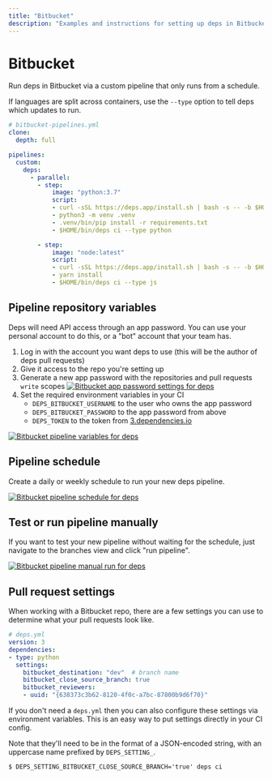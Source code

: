 ```yaml
---
title: "Bitbucket"
description: "Examples and instructions for setting up deps in Bitbucket"
---
```


# Bitbucket

Run deps in Bitbucket via a custom pipeline that only runs from a schedule.

If languages are split across containers,
use the `--type` option to tell deps which updates to run.

```yaml
# bitbucket-pipelines.yml
clone:
  depth: full

pipelines:
  custom:
    deps:
      - parallel:
        - step:
            image: "python:3.7"
            script:
            - curl -sSL https://deps.app/install.sh | bash -s -- -b $HOME/bin
            - python3 -m venv .venv
            - .venv/bin/pip install -r requirements.txt
            - $HOME/bin/deps ci --type python

        - step:
            image: "node:latest"
            script:
            - curl -sSL https://deps.app/install.sh | bash -s -- -b $HOME/bin
            - yarn install
            - $HOME/bin/deps ci --type js
```

## Pipeline repository variables

Deps will need API access through an app password.
You can use your personal account to do this, or a "bot" account that your team has.

1. Log in with the account you want deps to use (this will be the author of deps pull requests)
1. Give it access to the repo you're setting up
1. Generate a new app password with the repositories and pull requests `write` scopes
    [![Bitbucket app password settings for deps](/assets/img/screenshots/bitbucket-app-password.png)](/assets/img/screenshots/bitbucket-app-password.png)
1. Set the required environment variables in your CI
    - `DEPS_BITBUCKET_USERNAME` to the user who owns the app password
    - `DEPS_BITBUCKET_PASSWORD` to the app password from above
    - `DEPS_TOKEN` to the token from [3.dependencies.io](https://3.dependencies.io/)

[![Bitbucket pipeline variables for deps](/assets/img/screenshots/bitbucket-pipeline-variables.png)](/assets/img/screenshots/bitbucket-pipeline-variables.png)

## Pipeline schedule

Create a daily or weekly schedule to run your new deps pipeline.

[![Bitbucket pipeline schedule for deps](/assets/img/screenshots/bitbucket-pipeline-schedule.png)](/assets/img/screenshots/bitbucket-pipeline-schedule.png)

## Test or run pipeline manually

If you want to test your new pipeline without waiting for the schedule,
just navigate to the branches view and click "run pipeline".

[![Bitbucket pipeline manual run for deps](/assets/img/screenshots/bitbucket-pipeline-manual.png)](/assets/img/screenshots/bitbucket-pipeline-manual.png)

## Pull request settings

When working with a Bitbucket repo,
there are a few settings you can use to determine what your pull requests look like.

```yaml
# deps.yml
version: 3
dependencies:
- type: python
  settings:
    bitbucket_destination: "dev"  # branch name
    bitbucket_close_source_branch: true
    bitbucket_reviewers:
    - uuid: "{638373c3b62-8120-4f0c-a7bc-87800b9d6f70}"
```

If you don't need a `deps.yml` then you can also configure these settings via environment variables.
This is an easy way to put settings directly in your CI config.

Note that they'll need to be in the format of a JSON-encoded string,
with an uppercase name prefixed by `DEPS_SETTING_`.

```console
$ DEPS_SETTING_BITBUCKET_CLOSE_SOURCE_BRANCH='true' deps ci
```

